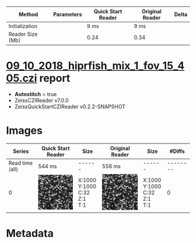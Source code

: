 |  Method            | Parameters       | Quick Start Reader | Original Reader | Delta  |
| -------------------|------------------|--------------------|-----------------|------- |
| Initialization     |                  |9 ms|9 ms|        |
| Reader Size (Mb)     |                  |0.24|0.34|        |
# [09_10_2018_hiprfish_mix_1_fov_15_405.czi](https://zenodo.org/record/3457096/files/09_10_2018_hiprfish_mix_1_fov_15_405.czi) report
 - **Autostitch** = true
 - ZeissCZIReader v7.0.0
 - ZeissQuickStartCZIReader v0.2.2-SNAPSHOT

# Images 

| Series            | Quick Start Reader | Size | Original Reader | Size | #Diffs |
|-------------------|--------------------|------|-----------------|------|--------|
| Read time (all)   |544 ms|------|556 ms|------|--------|
|0|![09_10_2018_hiprfish_mix_1_fov_15_405.quick_true.flat_true.stitch_true.series_0.jpg](09_10_2018_hiprfish_mix_1_fov_15_405/09_10_2018_hiprfish_mix_1_fov_15_405.quick_true.flat_true.stitch_true.series_0.jpg)|X:1000<br>Y:1000<br>C:32<br>Z:1<br>T:1|![09_10_2018_hiprfish_mix_1_fov_15_405.quick_false.flat_true.stitch_true.series_0.jpg](09_10_2018_hiprfish_mix_1_fov_15_405/09_10_2018_hiprfish_mix_1_fov_15_405.quick_false.flat_true.stitch_true.series_0.jpg)|X:1000<br>Y:1000<br>C:32<br>Z:1<br>T:1|0|

# Metadata

